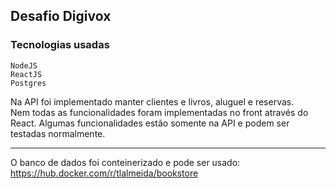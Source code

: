 ## Desafio Digivox

### Tecnologias usadas

```
NodeJS
ReactJS
Postgres
```

Na API foi implementado manter clientes e livros, aluguel e reservas. <br>
Nem todas as funcionalidades foram implementadas no front através do React. Algumas funcionalidades estão somente na API e podem ser testadas normalmente.

<hr>

O banco de dados foi conteinerizado e pode ser usado: https://hub.docker.com/r/tlalmeida/bookstore







